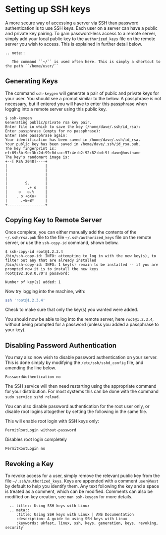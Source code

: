 # Setting up SSH keys

A more secure way of accessing a server via SSH than password authentication is to use SSH keys. Each user on a server can have a public and private key pairing. To gain password-less access to a remote server, simply add your local public key to the `authorized_keys` file on the remote server you wish to access. This is explained in further detail below.

```eval_rst
.. note::

   The command ``~/`` is used often here. This is simply a shortcut to the path ``/home/user/``

```

## Generating Keys

The command `ssh-keygen` will generate a pair of public and private keys for your user. You should see a prompt similar to the below. A passphrase is not necessary, but if entered you will have to enter this passphrase when logging into a remote server using this public key.

```console
$ ssh-keygen
Generating public/private rsa key pair.
Enter file in which to save the key (/home/dave/.ssh/id_rsa):
Enter passphrase (empty for no passphrase):
Enter same passphrase again:
Your identification has been saved in /home/dave/.ssh/id_rsa.
Your public key has been saved in /home/dave/.ssh/id_rsa.pub.
The key fingerprint is:
ef:69:3b:9e:3b:2d:99:0d:ac:57:4e:b2:92:82:bd:9f dave@hostname
The key's randomart image is:
+--[ RSA 2048]----+
|                 |
|                 |
|                 |
|                 |
|        S.       |
|         .+ o    |
|     o   o.%     |
|    . o +oXo+    |
|      .+E=B*     |
+-----------------+
```

## Copying Key to Remote Server

Once complete, you can either manually add the contents of the `~/.ssh/rsa.pub` file to the file `~/.ssh/authorized_keys` file on the remote server, or use the `ssh-copy-id` command, shown below.

```console
$ ssh-copy-id root@1.2.3.4
/bin/ssh-copy-id: INFO: attempting to log in with the new key(s), to filter out any that are already installed
/bin/ssh-copy-id: INFO: 1 key(s) remain to be installed -- if you are prompted now it is to install the new keys
root@192.168.0.70's password:

Number of key(s) added: 1
```

Now try logging into the machine, with:

```bash
ssh 'root@1.2.3.4'
```

Check to make sure that only the key(s) you wanted were added.

You should now be able to log into the remote server, here `root@1.2.3.4`, without being prompted for a password (unless you added a passphrase to your key).

## Disabling Password Authentication

You may also now wish to disable password authentication on your server. This is done simply by modifying the `/etc/ssh/sshd_config` file, and amending the line below.

```console
PasswordAuthentication no
```

The SSH service will then need restarting using the appropriate command for your distribution. For most systems this can be done with the command `sudo service sshd reload`.

You can also disable password authentication for the root user only, or disable root logins altogether by setting the following in the same file.

This will enable root login with SSH keys only:

```console
PermitRootLogin without-password
```

Disables root login completely

```console
PermitRootLogin no
```

## Revoking a Key

To revoke access for a user, simply remove the relevant public key from the file `~/.ssh/authorized_keys`. Keys are appended with a comment `user@host` by default to help you identify them. Any text following the key and a space is treated as a comment, which can be modified. Comments can also be modified on key creation, see `man ssh-keygen` for more details.

```eval_rst
  .. title:: Using SSH keys with Linux
  .. meta::
     :title: Using SSH keys with Linux | ANS Documentation
     :description: A guide to using SSH keys with Linux
     :keywords: ukfast, linux, ssh, keys, generation, keys, revoking, security
```
